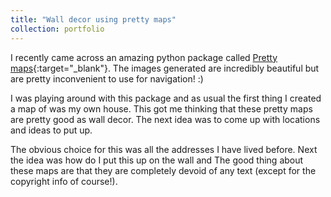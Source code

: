 ```yaml
---
title: "Wall decor using pretty maps"
collection: portfolio
---
```


I recently came across an amazing python package called [Pretty maps](https://github.com/marceloprates/prettymaps){:target="_blank"}. The images generated are incredibly beautiful but are pretty inconvenient to use for navigation! :)


I was playing around with this package and as usual the first thing I created a map of was my own house. This got me thinking that these pretty maps are pretty good as wall decor. The next idea was to come up with locations and ideas to put up. 

The obvious choice for this was all the addresses I have lived before. Next the idea was how do I put this up on the wall and The good thing about these maps are that they are completely devoid of any text (except for the copyright info of course!). 